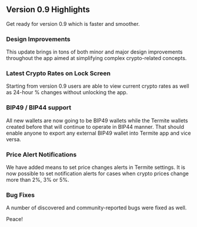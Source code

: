 ## Version 0.9 Highlights

Get ready for version 0.9 which is faster and smoother.

### Design Improvements

This update brings in tons of both minor and major design improvements throughout the app aimed at simplifying complex crypto-related concepts.

### Latest Crypto Rates on Lock Screen

Starting from version 0.9 users are able to view current crypto rates as well as 24-hour % changes without unlocking the app.

### BIP49 / BIP44 support

All new wallets are now going to be BIP49 wallets while the Termite wallets created before that will continue to operate in BIP44 manner. That should enable anyone to export any external  BIP49 wallet into Termite app and vice versa.

### Price Alert Notifications

We have added means to set price changes alerts in Termite settings. It is now possible to set notification alerts for cases when crypto prices change more than 2%, 3% or 5%.

### Bug Fixes

A number of discovered and community-reported bugs were fixed as well.

Peace!
